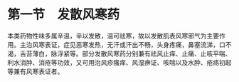 # 第一节　发散风寒药

本类药物性味多属辛温，辛以发散，温可祛寒，故以发散肌表风寒邪气为主要作用。主治风寒表证，症见恶寒发热，无汗或汗出不畅，头身疼痛，鼻塞流涕，口不渴，舌苔薄白，脉浮紧等。部分发散风寒药分别兼有祛风止痒、止痛、止咳平喘、利水消肿、消疮等功效，又可用治风疹瘙痒、风湿痹证、咳喘以及水肿、疮疡初起等兼有风寒表证者。